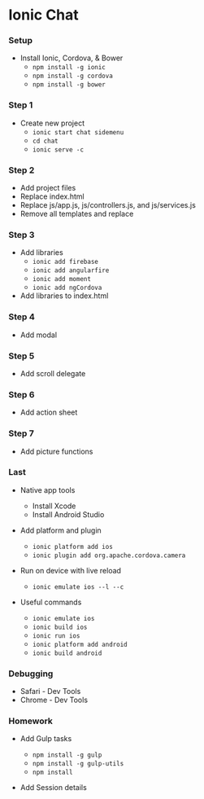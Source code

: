 # Ionic Chat

### Setup

* Install Ionic, Cordova, & Bower
    * ``npm install -g ionic``
    * ``npm install -g cordova``
    * ``npm install -g bower``

### Step 1

* Create new project
    * ``ionic start chat sidemenu``
    * ``cd chat``
    * ``ionic serve -c``

### Step 2

* Add project files
* Replace index.html
* Replace js/app.js, js/controllers.js, and js/services.js
* Remove all templates and replace

### Step 3

* Add libraries
    * ``ionic add firebase``
    * ``ionic add angularfire``
    * ``ionic add moment``
    * ``ionic add ngCordova``
* Add libraries to index.html

### Step 4

* Add modal

### Step 5

* Add scroll delegate

### Step 6

* Add action sheet

### Step 7

* Add picture functions

### Last

* Native app tools
    * Install Xcode
    * Install Android Studio

* Add platform and plugin
    * ``ionic platform add ios``
    * ``ionic plugin add org.apache.cordova.camera``

* Run on device with live reload
    * ``ionic emulate ios --l --c``

* Useful commands
    * ``ionic emulate ios``
    * ``ionic build ios``
    * ``ionic run ios``
    * ``ionic platform add android``
    * ``ionic build android``

### Debugging
* Safari - Dev Tools
* Chrome - Dev Tools

### Homework

* Add Gulp tasks
    * ``npm install -g gulp``
    * ``npm install -g gulp-utils``
    * ``npm install``

* Add Session details
